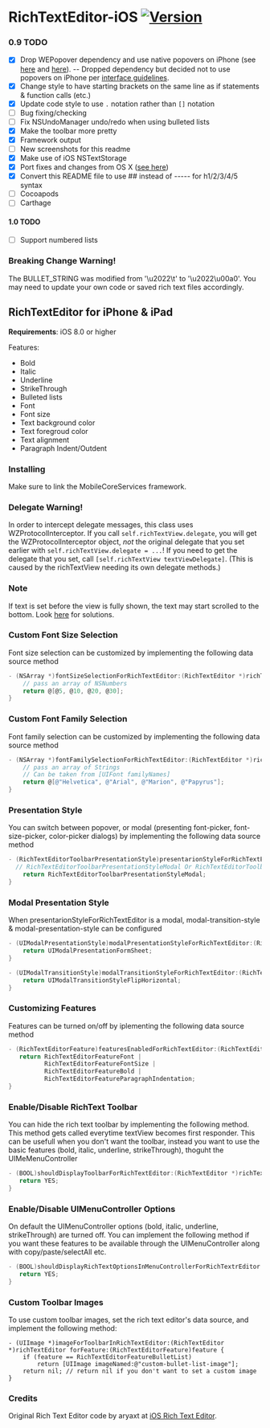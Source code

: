 # RichTextEditor-iOS [![Version](http://cocoapod-badges.herokuapp.com/v/iOS-Rich-Text-Editor/badge.png)](http://cocoadocs.org/docsets/iOS-Rich-Text-Editor)

### 0.9 TODO
- [x] Drop WEPopover dependency and use native popovers on iPhone (see [here](https://rbnsn.me/ios-8-popover-presentations) and [here](https://richardallen.me/2014/11/28/popovers.html)). -- Dropped dependency but decided not to use popovers on iPhone per [interface guidelines](https://developer.apple.com/ios/human-interface-guidelines/ui-views/popovers/). 
- [x] Change style to have starting brackets on the same line as if statements & function calls (etc.)
- [x] Update code style to use `.` notation rather than `[]` notation
- [ ] Bug fixing/checking
- [ ] Fix NSUndoManager undo/redo when using bulleted lists
- [x] Make the toolbar more pretty
- [x] Framework output
- [ ] New screenshots for this readme
- [x] Make use of iOS NSTextStorage
- [x] Port fixes and changes from OS X ([see here](https://github.com/Deadpikle/macOS-Rich-Text-Editor))
- [x] Convert this README file to use ## instead of ----- for h1/2/3/4/5 syntax
- [ ] Cocoapods
- [ ] Carthage

#### 1.0 TODO
- [ ] Support numbered lists

### Breaking Change Warning!

The BULLET_STRING was modified from '\u2022\t' to '\u2022\u00a0'. You may need to update your own code or saved rich text files accordingly.

## RichTextEditor for iPhone &amp; iPad

**Requirements**: iOS 8.0 or higher

Features:
- Bold
- Italic
- Underline
- StrikeThrough
- Bulleted lists
- Font
- Font size
- Text background color
- Text foregroud color
- Text alignment
- Paragraph Indent/Outdent

### Installing

Make sure to link the MobileCoreServices framework.

### Delegate Warning!

In order to intercept delegate messages, this class uses WZProtocolInterceptor. If you call `self.richTextView.delegate`, you will get the WZProtocolInterceptor object, *not* the original delegate that you set earlier with `self.richTextView.delegate = ...`! If you need to get the delegate that you set, call `[self.richTextView textViewDelegate]`. (This is caused by the richTextView needing its own delegate methods.) 

### Note

If text is set before the view is fully shown, the text may start scrolled to the bottom. Look [here](http://stackoverflow.com/a/27769359/3938401) for solutions. 

### Custom Font Size Selection

Font size selection can be customized by implementing the following data source method

```objective-c
- (NSArray *)fontSizeSelectionForRichTextEditor:(RichTextEditor *)richTextEditor {
	// pass an array of NSNumbers
	return @[@5, @10, @20, @30];
}
```

### Custom Font Family Selection

Font family selection can be customized by implementing the following data source method

```objective-c
- (NSArray *)fontFamilySelectionForRichTextEditor:(RichTextEditor *)richTextEditor {
    // pass an array of Strings
    // Can be taken from [UIFont familyNames]
    return @[@"Helvetica", @"Arial", @"Marion", @"Papyrus"];
}
```

### Presentation Style

You can switch between popover, or modal (presenting font-picker, font-size-picker, color-picker dialogs) by implementing the following data source method
```objective-c
- (RichTextEditorToolbarPresentationStyle)presentarionStyleForRichTextEditor:(RichTextEditor *)richTextEditor {
  // RichTextEditorToolbarPresentationStyleModal Or RichTextEditorToolbarPresentationStylePopover
	return RichTextEditorToolbarPresentationStyleModal;
}
```

### Modal Presentation Style

When presentarionStyleForRichTextEditor is a modal, modal-transition-style & modal-presentation-style can be configured
```objective-c
- (UIModalPresentationStyle)modalPresentationStyleForRichTextEditor:(RichTextEditor *)richTextEditor {
	return UIModalPresentationFormSheet;
}

- (UIModalTransitionStyle)modalTransitionStyleForRichTextEditor:(RichTextEditor *)richTextEditor {
	return UIModalTransitionStyleFlipHorizontal;
}
```

### Customizing Features

Features can be turned on/off by iplementing the following data source method
```objective-c
- (RichTextEditorFeature)featuresEnabledForRichTextEditor:(RichTextEditor *)richTextEditor {
   return RichTextEditorFeatureFont | 
          RichTextEditorFeatureFontSize |
          RichTextEditorFeatureBold |
          RichTextEditorFeatureParagraphIndentation;
}
```

### Enable/Disable RichText Toolbar

You can hide the rich text toolbar by implementing the following method. This method gets called everytime textView becomes first responder.
This can be usefull when you don't want the toolbar, instead you want to use the basic features (bold, italic, underline, strikeThrough), thoguht the UIMeMenuController
```objective-c
- (BOOL)shouldDisplayToolbarForRichTextEditor:(RichTextEditor *)richTextEditor {
   return YES;
} 
```

### Enable/Disable UIMenuController Options

On default the UIMenuController options (bold, italic, underline, strikeThrough) are turned off. You can implement the following method if you want these features to be available through the UIMenuController along with copy/paste/selectAll etc.
```objective-c
- (BOOL)shouldDisplayRichTextOptionsInMenuControllerForRichTextrEditor:(RichTextEditor *)richTextEdiotor {
   return YES;
} 
```

### Custom Toolbar Images

To use custom toolbar images, set the rich text editor's data source, and implement the following method:
```
- (UIImage *)imageForToolbarInRichTextEditor:(RichTextEditor *)richTextEditor forFeature:(RichTextEditorFeature)feature {
    if (feature == RichTextEditorFeatureBulletList)
        return [UIImage imageNamed:@"custom-bullet-list-image"];
    return nil; // return nil if you don't want to set a custom image
}
```

### Credits

Original Rich Text Editor code by aryaxt at [iOS Rich Text Editor](https://github.com/aryaxt/iOS-Rich-Text-Editor).

